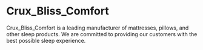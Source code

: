 # Crux_Bliss_Comfort

Crux_Bliss_Comfort is a leading manufacturer of mattresses, pillows,
and other sleep products. We are committed to providing our
customers with the best possible sleep experience.
